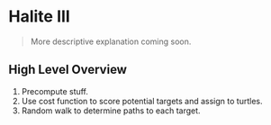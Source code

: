 # Halite III

> More descriptive explanation coming soon.

## High Level Overview

1. Precompute stuff.
2. Use cost function to score potential targets and assign to turtles.
3. Random walk to determine paths to each target.
